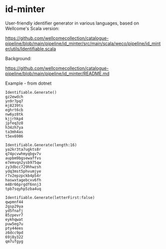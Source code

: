 # id-minter
User-friendly identifier generator in various languages, based on Wellcome's Scala version:

https://github.com/wellcomecollection/catalogue-pipeline/blob/main/pipeline/id_minter/src/main/scala/weco/pipeline/id_minter/utils/Identifiable.scala

Background:

https://github.com/wellcomecollection/catalogue-pipeline/blob/main/pipeline/id_minter/README.md


Example - from dotnet

```
Identifiable.Generate()
gz2ewdch
yn9r7pq7
mj8239ts
eghrt6cb
nw6yz8tk
kjjrhkp4
jpfeq3z8
h34zh7ya
ta3mh4as
t5ex6986
```

```
Identifiable.Generate(length:16)
ya2kr3ta7ugkts8r
q74pcvwhmyqbgv7v
aupbm9bgsewaffvs
e7emvqn2ysb975qw
zy3dbcc729hhwzsh
ydq3mst5phvumjye
r7x2epzpckb4p54r
haswxtagebcxv6fh
m48r66prgdf6nnj3
tpb7sqyhp5zba4uq
```

```
Identifiable.Generate(letterFirst:false)
qwpmnf44
2gsp29ya
yd5fnafj
85zpevr7
eykhqwat
puw5eg7u
pty44ees
z6dcc9pd
69j8y322
qm7ufgyg
```
